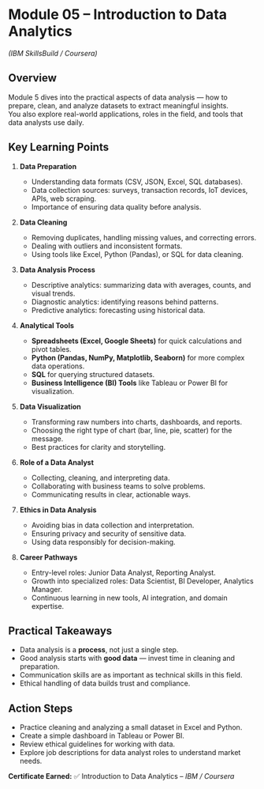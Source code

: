 # Module 05 – Introduction to Data Analytics  
*(IBM SkillsBuild / Coursera)*  

## Overview  
Module 5 dives into the practical aspects of data analysis — how to prepare, clean, and analyze datasets to extract meaningful insights.  
You also explore real-world applications, roles in the field, and tools that data analysts use daily.

## Key Learning Points  

1. **Data Preparation**  
   - Understanding data formats (CSV, JSON, Excel, SQL databases).  
   - Data collection sources: surveys, transaction records, IoT devices, APIs, web scraping.  
   - Importance of ensuring data quality before analysis.

2. **Data Cleaning**  
   - Removing duplicates, handling missing values, and correcting errors.  
   - Dealing with outliers and inconsistent formats.  
   - Using tools like Excel, Python (Pandas), or SQL for data cleaning.

3. **Data Analysis Process**  
   - Descriptive analytics: summarizing data with averages, counts, and visual trends.  
   - Diagnostic analytics: identifying reasons behind patterns.  
   - Predictive analytics: forecasting using historical data.

4. **Analytical Tools**  
   - **Spreadsheets (Excel, Google Sheets)** for quick calculations and pivot tables.  
   - **Python (Pandas, NumPy, Matplotlib, Seaborn)** for more complex data operations.  
   - **SQL** for querying structured datasets.  
   - **Business Intelligence (BI) Tools** like Tableau or Power BI for visualization.

5. **Data Visualization**  
   - Transforming raw numbers into charts, dashboards, and reports.  
   - Choosing the right type of chart (bar, line, pie, scatter) for the message.  
   - Best practices for clarity and storytelling.

6. **Role of a Data Analyst**  
   - Collecting, cleaning, and interpreting data.  
   - Collaborating with business teams to solve problems.  
   - Communicating results in clear, actionable ways.

7. **Ethics in Data Analysis**  
   - Avoiding bias in data collection and interpretation.  
   - Ensuring privacy and security of sensitive data.  
   - Using data responsibly for decision-making.

8. **Career Pathways**  
   - Entry-level roles: Junior Data Analyst, Reporting Analyst.  
   - Growth into specialized roles: Data Scientist, BI Developer, Analytics Manager.  
   - Continuous learning in new tools, AI integration, and domain expertise.

## Practical Takeaways  

- Data analysis is a **process**, not just a single step.  
- Good analysis starts with **good data** — invest time in cleaning and preparation.  
- Communication skills are as important as technical skills in this field.  
- Ethical handling of data builds trust and compliance.

## Action Steps  

- Practice cleaning and analyzing a small dataset in Excel and Python.  
- Create a simple dashboard in Tableau or Power BI.  
- Review ethical guidelines for working with data.  
- Explore job descriptions for data analyst roles to understand market needs.

**Certificate Earned:** ✅ Introduction to Data Analytics – *IBM / Coursera*
